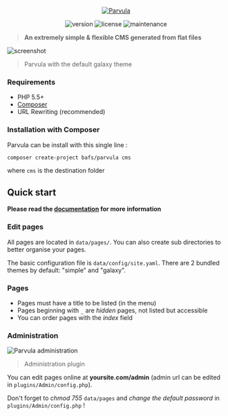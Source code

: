 <p align="center">
  <a href="https://bafs.github.io/parvula" target="_blank"><img src="http://i.imgur.com/igAQPza.png" alt="Parvula"></a>
</p>

<p align="center">
  <img src="https://img.shields.io/packagist/v/bafs/parvula.svg?style=flat-square" alt="version">
  <img src="https://img.shields.io/packagist/l/BafS/parvula.svg?style=flat-square" alt="license">
  <img src="https://img.shields.io/maintenance/yes/2016.svg?style=flat-square" alt="maintenance">
</p>

> **An extremely simple & flexible CMS generated from flat files**

![screenshot](http://i.imgur.com/gsbzwgl.png)
> Parvula with the default galaxy theme

### Requirements

* PHP 5.5+
* [Composer](http://getcomposer.org/)
* URL Rewriting (recommended)

### Installation with Composer

Parvula can be install with this single line :

```bash
composer create-project bafs/parvula cms
```

where `cms` is the destination folder

## Quick start

**Please read the [documentation](https://bafs.github.io/parvula/) for more information**

### Edit pages

All pages are located in `data/pages/`. You can also create sub directories to better organise your pages.

The basic configuration file is `data/config/site.yaml`.
There are 2 bundled themes by default: "simple" and "galaxy".

### Pages

* Pages must have a title to be listed (in the menu)
* Pages beginning with `_` are *hidden* pages, not listed but accessible
* You can order pages with the *index* field

### Administration

![Parvula administration](http://i.imgur.com/WtDfVXu.png)
> Administration plugin

You can edit pages online at **yoursite.com/admin** (admin url can be edited in `plugins/Admin/config.php`).

Don't forget to *chmod 755* `data/pages` and *change the default password* in `plugins/Admin/config.php` !
